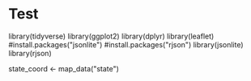 # Test
library(tidyverse)
library(ggplot2)
library(dplyr)
library(leaflet)
#install.packages("jsonlite")
#install.packages("rjson")
library(jsonlite)
library(rjson)

state_coord <- map_data("state")

